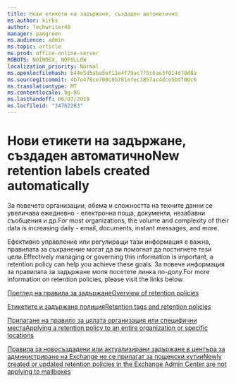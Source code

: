 ```yaml
---
title: Нови етикети на задържане, създаден автоматично
ms.author: kirks
author: Techwriter40
manager: pamgreen
ms.audience: admin
ms.topic: article
ms.prod: office-online-server
ROBOTS: NOINDEX, NOFOLLOW
localization_priority: Normal
ms.openlocfilehash: b44e5d5aba5ef11e4f79ac775c6ae3f014d70d8a
ms.sourcegitcommit: 4b7e478ce700c0b781efec3857ac4dce5bdf00c6
ms.translationtype: MT
ms.contentlocale: bg-BG
ms.lasthandoff: 06/07/2019
ms.locfileid: "34762283"
---
```

# <a name="new-retention-labels-created-automatically"></a><span data-ttu-id="23990-102">Нови етикети на задържане, създаден автоматично</span><span class="sxs-lookup"><span data-stu-id="23990-102">New retention labels created automatically</span></span>

<span data-ttu-id="23990-103">За повечето организации, обема и сложността на техните данни се увеличава ежедневно - електронна поща, документи, незабавни съобщения и др.</span><span class="sxs-lookup"><span data-stu-id="23990-103">For most organizations, the volume and complexity of their data is increasing daily - email, documents, instant messages, and more.</span></span>

<span data-ttu-id="23990-104">Ефективно управление или регулиращи тази информация е важна, правилата за съхранение могат да ви помогнат да постигнете тези цели.</span><span class="sxs-lookup"><span data-stu-id="23990-104">Effectively managing or governing this information is important, a retention policy can help you achieve these goals.</span></span> <span data-ttu-id="23990-105">За повече информация за правилата за задържане моля посетете линка по-долу.</span><span class="sxs-lookup"><span data-stu-id="23990-105">For more information on retention policies, please visit the links below.</span></span>

[<span data-ttu-id="23990-106">Преглед на правила за задържане</span><span class="sxs-lookup"><span data-stu-id="23990-106">Overview of retention policies</span></span>](https://docs.microsoft.com/office365/securitycompliance/retention-policies)

[<span data-ttu-id="23990-107">Етикетите и задържане полиция</span><span class="sxs-lookup"><span data-stu-id="23990-107">Retention tags and retention policies</span></span>](https://docs.microsoft.com/exchange/security-and-compliance/messaging-records-management/retention-tags-and-policies)

[<span data-ttu-id="23990-108">Прилагане на правило за цялата организация или специфични места</span><span class="sxs-lookup"><span data-stu-id="23990-108">Applying a retention policy to an entire organization or specific locations</span></span>](https://docs.microsoft.com/office365/securitycompliance/retention-policies#applying-a-retention-policy-to-an-entire-organization-or-specific-locations)

[<span data-ttu-id="23990-109">Правила за новосъздадени или актуализирани задържане в центъра за администриране на Exchange не се прилагат за пощенски кутии</span><span class="sxs-lookup"><span data-stu-id="23990-109">Newly created or updated retention policies in the Exchange Admin Center are not applying to mailboxes</span></span>](https://docs.microsoft.com/alchemyinsights/retention-policies-in-exchange-admin-center-not-working)

